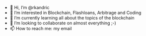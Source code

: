 - 👋 Hi, I’m @rkandric
- 👀 I’m interested in Blockchain, Flashloans, Arbitrage and Coding
- 🌱 I’m currently learning all about the topics of the blockchain
- 💞️ I’m looking to collaborate on almost everything ;-)
- 📫 How to reach me: my email

<!---
rkandric/rkandric is a ✨ special ✨ repository because its `README.md` (this file) appears on your GitHub profile.
You can click the Preview link to take a look at your changes.
--->
